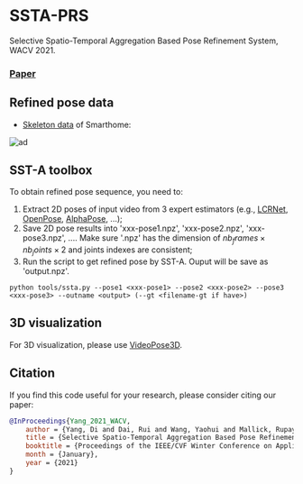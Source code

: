 # SSTA-PRS
Selective Spatio-Temporal Aggregation Based Pose Refinement System, WACV 2021.
### [Paper](https://openaccess.thecvf.com/content/WACV2021/papers/Yang_Selective_Spatio-Temporal_Aggregation_Based_Pose_Refinement_System_Towards_Understanding_Human_WACV_2021_paper.pdf)


## Refined pose data
- [Skeleton data](https://drive.google.com/file/d/1tJuGEZGgADgjinN7oT2qEMAeKi9CRj8E/view?usp=sharing) of Smarthome:

![ad](https://github.com/walker-a11y/SSTA-PRS/blob/master/demo/smarthome.png)

## SST-A toolbox
To obtain refined pose sequence, you need to:
1. Extract 2D poses of input video from 3 expert estimators (e.g., [LCRNet](https://thoth.inrialpes.fr/src/LCR-Net/), [OpenPose](https://github.com/CMU-Perceptual-Computing-Lab/openpose), [AlphaPose](https://github.com/MVIG-SJTU/AlphaPose), ...);
2. Save 2D pose results into 'xxx-pose1.npz', 'xxx-pose2.npz', 'xxx-pose3.npz', .... Make sure '.npz' has the dimension of $nb_frames\times nb_joints\times 2$ and joints indexes are consistent;
3. Run the script to get refined pose by SST-A. Ouput will be save as 'output.npz'.
```shell script
python tools/ssta.py --pose1 <xxx-pose1> --pose2 <xxx-pose2> --pose3 <xxx-pose3> --outname <output> (--gt <filename-gt if have>)
```
## 3D visualization
For 3D visualization, please use [VideoPose3D](https://github.com/YangDi666/Video_3D_Pose_Estimation#i-have-2d-pose).

## Citation
If you find this code useful for your research, please consider citing our paper:
```bibtex
@InProceedings{Yang_2021_WACV,
    author = {Yang, Di and Dai, Rui and Wang, Yaohui and Mallick, Rupayan and Minciullo, Luca and Francesca, Gianpiero and Bremond, Francois},
    title = {Selective Spatio-Temporal Aggregation Based Pose Refinement System: Towards Understanding Human Activities in Real-World Videos},
    booktitle = {Proceedings of the IEEE/CVF Winter Conference on Applications of Computer Vision (WACV)},
    month = {January},
    year = {2021}
}
```

